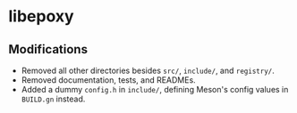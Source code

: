 # libepoxy

## Modifications

- Removed all other directories besides `src/`, `include/`, and `registry/`.
- Removed documentation, tests, and READMEs.
- Added a dummy `config.h` in `include/`, defining Meson's config values in `BUILD.gn` instead.
